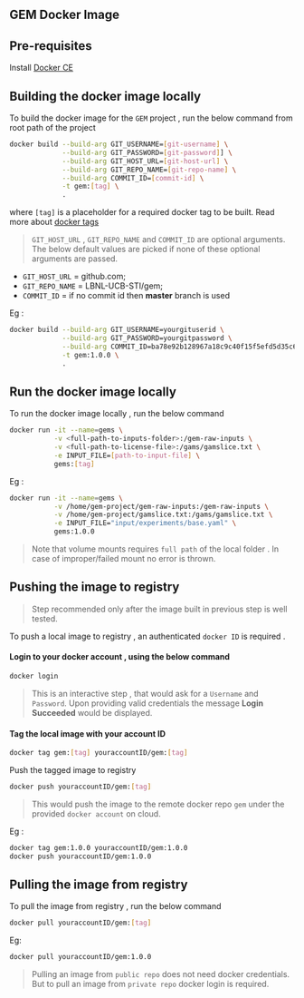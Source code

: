## GEM Docker Image

## Pre-requisites
Install [Docker CE](https://docs.docker.com/install/)

## Building the docker image locally

To build the docker image for the `GEM` project , run the below command from root path of the project

```bash
docker build --build-arg GIT_USERNAME=[git-username] \
             --build-arg GIT_PASSWORD=[git-password]] \
             --build-arg GIT_HOST_URL=[git-host-url] \
             --build-arg GIT_REPO_NAME=[git-repo-name] \
             --build-arg COMMIT_ID=[commit-id] \
             -t gem:[tag] \
             .
```
where `[tag]` is a placeholder for a required docker tag to be built. Read more about [docker tags](https://docs.docker.com/engine/reference/commandline/tag/)

> `GIT_HOST_URL` , `GIT_REPO_NAME` and `COMMIT_ID` are optional arguments. The below default values are picked if none of these optional arguments are passed.
* `GIT_HOST_URL` = github.com; 
* `GIT_REPO_NAME` = LBNL-UCB-STI/gem;
* `COMMIT_ID` = if no commit id then **master** branch is used

Eg :
```bash
docker build --build-arg GIT_USERNAME=yourgituserid \
             --build-arg GIT_PASSWORD=yourgitpassword \
             --build-arg COMMIT_ID=ba78e92b128967a18c9c40f15f5efd5d35c6d516 \
             -t gem:1.0.0 \
             .
```

## Run the docker image locally

To run the docker image locally , run the below command

```bash
docker run -it --name=gems \
           -v <full-path-to-inputs-folder>:/gem-raw-inputs \
           -v <full-path-to-license-file>:/gams/gamslice.txt \
           -e INPUT_FILE=[path-to-input-file] \
           gems:[tag]
```
Eg : 
```bash
docker run -it --name=gems \
           -v /home/gem-project/gem-raw-inputs:/gem-raw-inputs \
           -v /home/gem-project/gamslice.txt:/gams/gamslice.txt \
           -e INPUT_FILE="input/experiments/base.yaml" \
           gems:1.0.0
```
> Note that volume mounts requires `full path` of the local folder . In case of improper/failed mount no error is thrown.

## Pushing the image to registry

> Step recommended only after the image built in previous step is well tested.

To push a local image to registry , an authenticated `docker ID` is required . 

#### Login to your docker account , using the below command
```bash
docker login
```
> This is an interactive step , that would ask for a `Username` and `Password`. Upon providing valid credentials the message **Login Succeeded** would be displayed.

#### Tag the local image with your account ID

```bash
docker tag gem:[tag] youraccountID/gem:[tag]
``` 

Push the tagged image to registry
```bash
docker push youraccountID/gem:[tag]
``` 
> This would push the image to the remote docker repo `gem` under the provided `docker account` on cloud.

Eg :
```bash
docker tag gem:1.0.0 youraccountID/gem:1.0.0
docker push youraccountID/gem:1.0.0
```

## Pulling the image from registry

To pull the image from registry , run the below command 

```bash
docker pull youraccountID/gem:[tag]
``` 
Eg:
```bash
docker pull youraccountID/gem:1.0.0
``` 

> Pulling an image from `public repo` does not need docker credentials. But to pull an image from `private repo` docker login is required.